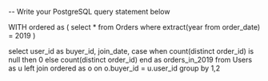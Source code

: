 -- Write your PostgreSQL query statement below

WITH ordered as (
    select * from 
    Orders 
    where extract(year from order_date) = 2019 
)

select 
user_id as buyer_id, 
join_date, 
case when count(distinct order_id) is null then 0 
else count(distinct order_id) end as orders_in_2019
from Users as u
left join ordered as o on o.buyer_id = u.user_id
group by 1,2
